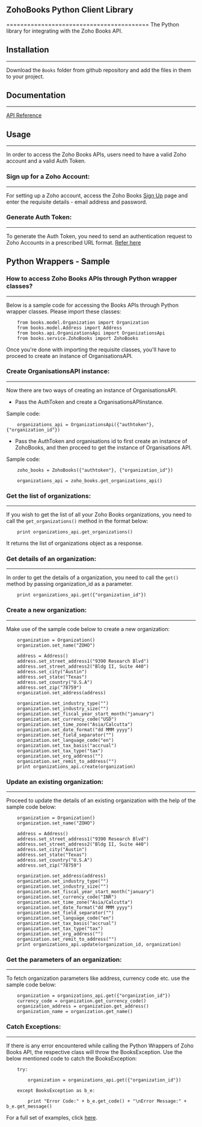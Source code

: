 ## **ZohoBooks Python Client Library**
=========================================
The Python library for integrating with the Zoho Books API.

## Installation
---------------
Download the `Books` folder from github repository and add the files in them to your project.

## Documentation
----------------
[API Reference](https://www.zoho.com/books/api/v3/index.html)

## Usage
--------
In order to access the Zoho Books APIs, users need to have a valid Zoho account and a valid Auth Token.
 
### **Sign up for a Zoho Account:**

- - - 

For setting up a Zoho account, access the Zoho Books [Sign Up](https://www.zoho.com/books/signup) page and enter the requisite details - email address and password.
 
### **Generate Auth Token:**

- - -
 
To generate the Auth Token, you need to send an authentication request to Zoho Accounts in a prescribed URL format. [Refer here](https://www.zoho.com/books/api/v3/index.html)


## Python Wrappers - Sample


### How to access Zoho Books APIs through Python wrapper classes?
------------------------------------------------------------------ 

Below is a sample code for accessing the Books APIs through Python wrapper classes. Please import these classes:

        from books.model.Organization import Organization
        from books.model.Address import Address
        from books.api.OrganizationsApi import OrganizationsApi
        from books.service.ZohoBooks import ZohoBooks
		
Once you're done with importing the requisite classes, you'll have to proceed to create an instance of OrganisationsAPI.

### **Create OrganisationsAPI instance:**

- - -

Now there are two ways of creating an instance of OrganisationsAPI.

 - Pass the AuthToken and create a OrganisationsAPIinstance. 

Sample code:

        organizations_api = OrganizationsApi({"authtoken"}, {"organization_id"})
			
 - Pass the AuthToken and organisations id to first create an instance of ZohoBooks, and then proceed to get the instance of Organisations API. 

Sample code:
     
        zoho_books = ZohoBooks({"authtoken"}, {"organization_id"})

        organizations_api = zoho_books.get_organizations_api()
			
			
### **Get the list of organizations:**

- - -
			
If you wish to get the list of all your Zoho Books organizations, you need to call the `get_organizations()` method in the format below:

        print organizations_api.get_organizations()
        
It returns the list of organizations object as a response.

### **Get details of an organization:**

- - - 

In order to get the details of a organization, you need to call the `get()` method by passing organization_id as a parameter.
    
        print organizations_api.get({"organization_id"})

### **Create a new organization:**

- - - 

Make use of the sample code below to create a new organization:
        
        organization = Organization()
        organization.set_name("ZOHO")

        address = Address()
        address.set_street_address1("9390 Research Blvd")
        address.set_street_address2("Bldg II, Suite 440")
        address.set_city("Austin")
        address.set_state("Texas")
        address.set_country("U.S.A")
        address.set_zip("78759")
        organization.set_address(address)

        organization.set_industry_type("")
        organization.set_industry_size("")
        organization.set_fiscal_year_start_month("january")
        organization.set_currency_code("USD")
        organization.set_time_zone("Asia/Calcutta")
        organization.set_date_format("dd MMM yyyy")
        organization.set_field_separator("")
        organization.set_language_code("en")
        organization.set_tax_basis("accrual")
        organization.set_tax_type("tax")
        organization.set_org_address("")
        organization.set_remit_to_address("")
        print organizations_api.create(organization)

### **Update an existing organization:**

- - - 

Proceed to update the details of an existing organization with the help of the sample code below:
 
        organization = Organization()
        organization.set_name("ZOHO")

        address = Address()
        address.set_street_address1("9390 Research Blvd")
        address.set_street_address2("Bldg II, Suite 440")
        address.set_city("Austin")
        address.set_state("Texas")
        address.set_country("U.S.A")
        address.set_zip("78759")

        organization.set_address(address)
        organization.set_industry_type("")
        organization.set_industry_size("")
        organization.set_fiscal_year_start_month("january")
        organization.set_currency_code("INR")
        organization.set_time_zone("Asia/Calcutta")
        organization.set_date_format("dd MMM yyyy")
        organization.set_field_separator("")
        organization.set_language_code("en")
        organization.set_tax_basis("accrual")
        organization.set_tax_type("tax")
        organization.set_org_address("")
        organization.set_remit_to_address("")
        print organizations_api.update(organization_id, organization)

### **Get the parameters of an organization:**

- - - 

To fetch organization parameters like address, currency code etc. use the sample code below:

        organization = organizations_api.get({"organization_id"})
        currency_code = organization.get_currency_code()
        organization_address = organization.get_address()
        organization_name = organization.get_name()

### **Catch Exceptions:**

- - -

If there is any error encountered while calling the Python Wrappers of Zoho Books API, the respective class will throw the BooksException. Use the below mentioned code to catch the BooksException:

        try:
        
            organization = organizations_api.get({"organization_id"})
            
        except BooksException as b_e:
        
            print "Error Code:" + b_e.get_code() + "\nError Message:" + b_e.get_message()

For a full set of examples, click [here](../../tree/master/test).
      

